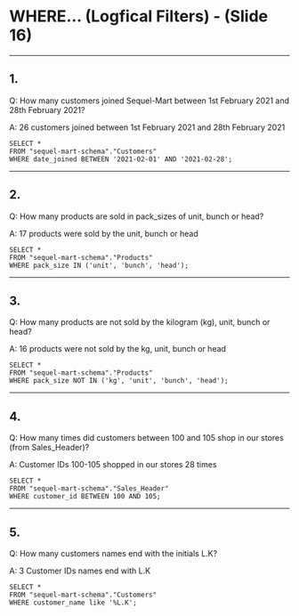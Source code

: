 # WHERE... (Logfical Filters) - (Slide 16)

---

## 1.
Q: How many customers joined Sequel-Mart between 1st February 2021 and 28th February 2021?

A: 26 customers joined between 1st February 2021 and 28th February 2021
```
SELECT *
FROM "sequel-mart-schema"."Customers"
WHERE date_joined BETWEEN '2021-02-01' AND '2021-02-28';
```
---

## 2.
Q: How many products are sold in pack_sizes of unit, bunch or head?

A: 17 products were sold by the unit, bunch or head
```
SELECT *
FROM "sequel-mart-schema"."Products"
WHERE pack_size IN ('unit', 'bunch', 'head');
```
---

## 3.
Q: How many products are not sold by the kilogram (kg), unit, bunch or head?

A: 16 products were not sold by the kg, unit, bunch or head
```
SELECT *
FROM "sequel-mart-schema"."Products"
WHERE pack_size NOT IN ('kg', 'unit', 'bunch', 'head');
```
---

## 4.
Q: How many times did customers between 100 and 105 shop in our stores (from Sales_Header)?

A: Customer IDs 100-105 shopped in our stores 28 times
```
SELECT *
FROM "sequel-mart-schema"."Sales_Header"
WHERE customer_id BETWEEN 100 AND 105;
```
---

## 5.
Q: How many customers names end with the initials L.K?

A: 3 Customer IDs names end with L.K
```
SELECT *
FROM "sequel-mart-schema"."Customers"
WHERE customer_name like '%L.K';
```
